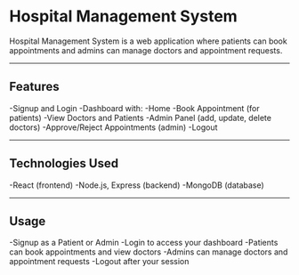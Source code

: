 # Hospital Management System

Hospital Management System is a web application where patients can book appointments and admins can manage doctors and appointment requests.

---

## **Features**

-Signup and Login
-Dashboard with:
 -Home
 -Book Appointment (for patients)
 -View Doctors and Patients
 -Admin Panel (add, update, delete doctors)
 -Approve/Reject Appointments (admin)
 -Logout

---

## **Technologies Used**

-React (frontend)
-Node.js, Express (backend)
-MongoDB (database)

---

## **Usage**

-Signup as a Patient or Admin
-Login to access your dashboard
-Patients can book appointments and view doctors
-Admins can manage doctors and appointment requests
-Logout after your session




